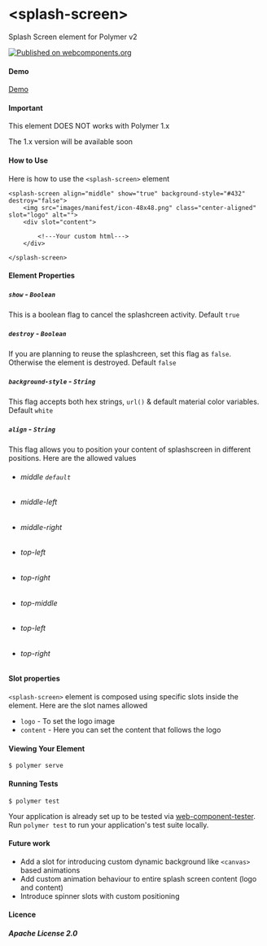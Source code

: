 # \<splash-screen\>

Splash Screen element for Polymer v2

[![Published on webcomponents.org](https://img.shields.io/badge/webcomponents.org-published-blue.svg)](https://www.webcomponents.org/element/arcoirislabs/polymer2-splashscreen)


#### Demo

[Demo](https://arcoirislabs.github.io/polymer2-splashscreen/bower_components/splash-screen/demo/)

#### Important

This element DOES NOT works with Polymer 1.x

The 1.x version will be available soon

#### How to Use

Here is how to use the `<splash-screen>` element

`````
<splash-screen align="middle" show="true" background-style="#432" destroy="false">
    <img src="images/manifest/icon-48x48.png" class="center-aligned" slot="logo" alt="">
    <div slot="content">

        <!---Your custom html--->
    </div>

</splash-screen>
`````

#### Element Properties
##### `show` - `Boolean`

This is a boolean flag to cancel the splashcreen activity. Default `true`


##### `destroy` - `Boolean`

If you are planning to reuse the splashcreen, set this flag as `false`. Otherwise the element is destroyed. Default `false`


##### `background-style` - `String`

This flag accepts both hex strings, `url()` & default material color variables. Default `white`

##### `align` - `String`

This flag allows you to position your content of splashscreen in different positions. Here are the allowed values
- ###### middle `default`
- ###### middle-left
- ###### middle-right
- ###### top-left
- ###### top-right
- ###### top-middle
- ###### top-left
- ###### top-right


#### Slot properties

`<splash-screen>` element is composed using specific slots inside the element. Here are the slot names allowed
- `logo` - To set the logo image
- `content` - Here you can set the content that follows the logo

#### Viewing Your Element

```
$ polymer serve
```

#### Running Tests

```
$ polymer test
```

Your application is already set up to be tested via [web-component-tester](https://github.com/Polymer/web-component-tester). Run `polymer test` to run your application's test suite locally.


#### Future work
- Add a slot for introducing custom dynamic background like `<canvas>` based animations
- Add custom animation behaviour to entire splash screen content (logo and content)
- Introduce spinner slots with custom positioning


#### Licence
##### Apache License 2.0
